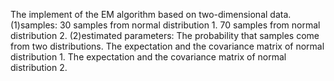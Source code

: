 The implement of the EM algorithm based on two-dimensional data.
(1)samples:
	30 samples from normal distribution 1.
	70 samples from normal distribution 2.
(2)estimated parameters:
	The probability that samples come from two distributions.
	The expectation and the covariance matrix of normal distribution 1.
	The expectation and the covariance matrix of normal distribution 2.
